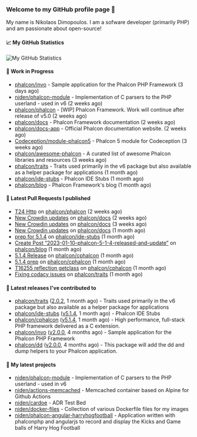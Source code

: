 ### Welcome to my GitHub profile page 👋

My name is Nikolaos Dimopoulos. I am a sofware developer (primarily PHP) and am passionate about open-source!

#### 📈 My GitHub Statistics

![My GitHub Statistics](https://github-readme-stats.vercel.app/api?username=niden&show_icons=true&count_private=true&hide_title=true&theme=transparent)

#### 👷 Work in Progress

- [phalcon/invo](https://github.com/phalcon/invo) - Sample application for the Phalcon PHP Framework (3 days ago)
- [niden/phalcon-module](https://github.com/niden/phalcon-module) - Implementation of C parsers to the PHP userland - used in v6 (2 weeks ago)
- [phalcon/phalcon](https://github.com/phalcon/phalcon) - [WIP] Phalcon Framework. Work will continue after release of v5.0 (2 weeks ago)
- [phalcon/docs](https://github.com/phalcon/docs) - Phalcon Framework documentation (2 weeks ago)
- [phalcon/docs-app](https://github.com/phalcon/docs-app) - Official Phalcon documentation website. (2 weeks ago)
- [Codeception/module-phalcon5](https://github.com/Codeception/module-phalcon5) - Phalcon 5 module for Codeception (3 weeks ago)
- [phalcon/awesome-phalcon](https://github.com/phalcon/awesome-phalcon) - A curated list of awesome Phalcon libraries and resources (3 weeks ago)
- [phalcon/traits](https://github.com/phalcon/traits) - Traits used primarily in the v6 package but also available as a helper package for applications (1 month ago)
- [phalcon/ide-stubs](https://github.com/phalcon/ide-stubs) - Phalcon IDE Stubs (1 month ago)
- [phalcon/blog](https://github.com/phalcon/blog) - Phalcon Framework&#39;s blog (1 month ago)

#### 🔨 Latest Pull Requests I published

- [T24 Http](https://github.com/phalcon/phalcon/pull/319) on [phalcon/phalcon](https://github.com/phalcon/phalcon) (2 weeks ago)
- [New Crowdin updates](https://github.com/phalcon/docs/pull/3124) on [phalcon/docs](https://github.com/phalcon/docs) (2 weeks ago)
- [New Crowdin updates](https://github.com/phalcon/docs/pull/3123) on [phalcon/docs](https://github.com/phalcon/docs) (3 weeks ago)
- [New Crowdin updates](https://github.com/phalcon/docs/pull/3118) on [phalcon/docs](https://github.com/phalcon/docs) (1 month ago)
- [prep for 5.1.4](https://github.com/phalcon/ide-stubs/pull/84) on [phalcon/ide-stubs](https://github.com/phalcon/ide-stubs) (1 month ago)
- [Create Post “2023-01-10-phalcon-5-1-4-released-and-update”](https://github.com/phalcon/blog/pull/523) on [phalcon/blog](https://github.com/phalcon/blog) (1 month ago)
- [5.1.4 Release](https://github.com/phalcon/cphalcon/pull/16259) on [phalcon/cphalcon](https://github.com/phalcon/cphalcon) (1 month ago)
- [5.1.4 prep](https://github.com/phalcon/cphalcon/pull/16258) on [phalcon/cphalcon](https://github.com/phalcon/cphalcon) (1 month ago)
- [T16255 reflection getclass](https://github.com/phalcon/cphalcon/pull/16257) on [phalcon/cphalcon](https://github.com/phalcon/cphalcon) (1 month ago)
- [Fixing codacy issues](https://github.com/phalcon/traits/pull/39) on [phalcon/traits](https://github.com/phalcon/traits) (1 month ago)

#### 🔭 Latest releases I've contributed to

- [phalcon/traits](https://github.com/phalcon/traits) ([2.0.2](https://github.com/phalcon/traits/releases/tag/2.0.2), 1 month ago) - Traits used primarily in the v6 package but also available as a helper package for applications
- [phalcon/ide-stubs](https://github.com/phalcon/ide-stubs) ([v5.1.4](https://github.com/phalcon/ide-stubs/releases/tag/v5.1.4), 1 month ago) - Phalcon IDE Stubs
- [phalcon/cphalcon](https://github.com/phalcon/cphalcon) ([v5.1.4](https://github.com/phalcon/cphalcon/releases/tag/v5.1.4), 1 month ago) - High performance, full-stack PHP framework delivered as a C extension.
- [phalcon/invo](https://github.com/phalcon/invo) ([v2.0.0](https://github.com/phalcon/invo/releases/tag/v2.0.0), 4 months ago) - Sample application for the Phalcon PHP Framework
- [phalcon/dd](https://github.com/phalcon/dd) ([v2.0.0](https://github.com/phalcon/dd/releases/tag/v2.0.0), 4 months ago) - This package will add the dd and dump helpers to your Phalcon application.

#### 🌱 My latest projects

- [niden/phalcon-module](https://github.com/niden/phalcon-module) - Implementation of C parsers to the PHP userland - used in v6
- [niden/actions-memcached](https://github.com/niden/actions-memcached) - Memcached container based on Alpine for Github Actions
- [niden/cardoe](https://github.com/niden/cardoe) - ADR Test Bed
- [niden/docker-files](https://github.com/niden/docker-files) - Collection of various Dockerfile files for my images
- [niden/phalcon-angular-harryhogfootball](https://github.com/niden/phalcon-angular-harryhogfootball) - Application written with phalconphp and angularjs to record and display the Kicks and Game balls of Harry Hog Football


